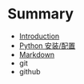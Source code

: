# Summary

* [Introduction](README.md)
* [Python 安装/配置](chapter1.md)
* [Markdown](markdown.md)
* git
* github

